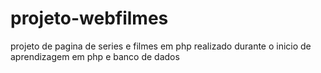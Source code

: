 # projeto-webfilmes
projeto de pagina de series e filmes em php
realizado durante o inicio de aprendizagem em php e banco de dados
